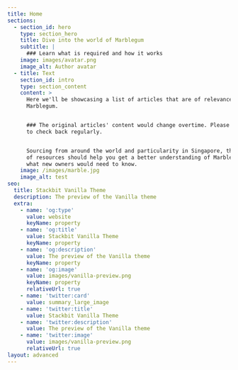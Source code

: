 ```yaml
---
title: Home
sections:
  - section_id: hero
    type: section_hero
    title: Dive into the world of Marblegum
    subtitle: |
      ### Learn what is required and how it works
    image: images/avatar.png
    image_alt: Author avatar
  - title: Text
    section_id: intro
    type: section_content
    content: >
      Here we'll be showcasing a list of articles that are of relevance to
      Marblegum.


      ### The original articles' content would change overtime. Please make sure
      to check back regularly.


      Sourcing from around the world and particularity in Singapore, this list
      of resources should help you get a better understanding of Marblegum and
      what new owners would need to know.
    image: /images/marble.jpg
    image_alt: test
seo:
  title: Stackbit Vanilla Theme
  description: The preview of the Vanilla theme
  extra:
    - name: 'og:type'
      value: website
      keyName: property
    - name: 'og:title'
      value: Stackbit Vanilla Theme
      keyName: property
    - name: 'og:description'
      value: The preview of the Vanilla theme
      keyName: property
    - name: 'og:image'
      value: images/vanilla-preview.png
      keyName: property
      relativeUrl: true
    - name: 'twitter:card'
      value: summary_large_image
    - name: 'twitter:title'
      value: Stackbit Vanilla Theme
    - name: 'twitter:description'
      value: The preview of the Vanilla theme
    - name: 'twitter:image'
      value: images/vanilla-preview.png
      relativeUrl: true
layout: advanced
---
```

